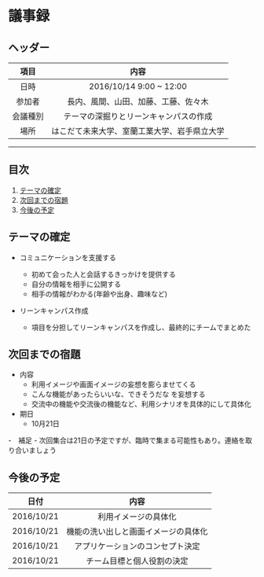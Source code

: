 
# 議事録

## ヘッダー
|項目|内容|
|:--:|:--:|
| 日時 | 2016/10/14  9:00 ~ 12:00|
| 参加者 | 長内、風間、山田、加藤、工藤、佐々木 |
| 会議種別 | テーマの深掘りとリーンキャンパスの作成 |
| 場所 | はこだて未来大学、室蘭工業大学、岩手県立大学 |

---
## 目次
1. [テーマの確定](#anchar1)
2. [次回までの宿題](#anchar2)
3. [今後の予定](#anchar3)

## <div id="anchar1"/>テーマの確定
- コミュニケーションを支援する
  - 初めて会った人と会話するきっかけを提供する
  - 自分の情報を相手に公開する
  - 相手の情報がわかる(年齢や出身、趣味など)
  
- リーンキャンパス作成
  - 項目を分担してリーンキャンパスを作成し、最終的にチームでまとめた
  
## <div id="anchar2"/>次回までの宿題
- 内容
	- 利用イメージや画面イメージの妄想を膨らませてくる
  	- こんな機能があったらいいな、できそうだな を妄想する
 	- 交流中の機能や交流後の機能など、利用シナリオを具体的にして具体化
- 期日
	- 10月21日
 
-　補足
	- 次回集合は21日の予定ですが、臨時で集まる可能性もあり。連絡を取り合いましょう


## <div id="anchar3"/>今後の予定
|日付|内容|
|:--:|:--:|
| 2016/10/21 | 利用イメージの具体化 |
| 2016/10/21 | 機能の洗い出しと画面イメージの具体化 |
| 2016/10/21 | アプリケーションのコンセプト決定 |
| 2016/10/21 | チーム目標と個人役割の決定|


